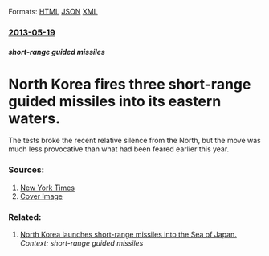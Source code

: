 
Formats: [HTML](/news/2013/05/19/north-korea-fires-three-short-range-guided-missiles-into-its-eastern-waters.html)  [JSON](/news/2013/05/19/north-korea-fires-three-short-range-guided-missiles-into-its-eastern-waters.json)  [XML](/news/2013/05/19/north-korea-fires-three-short-range-guided-missiles-into-its-eastern-waters.xml)  

### [2013-05-19](/news/2013/05/19/index.md)

##### short-range guided missiles
# North Korea fires three short-range guided missiles into its eastern waters. 

The tests broke the recent relative silence from the North, but the move was much less provocative than what had been feared earlier this year.


### Sources:

1. [New York Times](https://www.nytimes.com/2013/05/19/world/asia/north-korea-missiles.html)
1. [Cover Image](https://static01.nyt.com/images/icons/t_logo_291_black.png)

### Related:

1. [North Korea launches short-range missiles into the Sea of Japan. ](/news/2013/03/15/north-korea-launches-short-range-missiles-into-the-sea-of-japan.md) _Context: short-range guided missiles_
